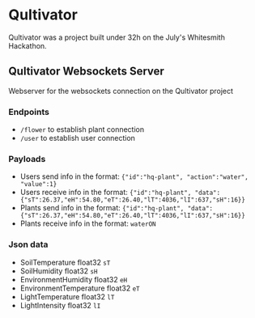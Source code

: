 # Qultivator
Qultivator was a project built under 32h on the July's Whitesmith Hackathon.

## Qultivator Websockets Server
Webserver for the websockets connection on the Qultivator project

### Endpoints
- `/flower` to establish plant connection
- `/user` to establish user connection

### Payloads
- Users send info in the format: `{"id":"hq-plant", "action":"water", "value":1}`
- Users receive info in the format: `{"id":"hq-plant", "data":{"sT":26.37,"eH":54.80,"eT":26.40,"lT":4036,"lI":637,"sH":16}}`
- Plants send info in the format: `{"id":"hq-plant", "data":{"sT":26.37,"eH":54.80,"eT":26.40,"lT":4036,"lI":637,"sH":16}}`
- Plants receive info in the format: `waterON`

### Json data
- SoilTemperature float32 `sT`
- SoilHumidity float32 `sH`
- EnvironmentHumidity float32 `eH`
- EnvironmentTemperature float32 `eT`
- LightTemperature float32 `lT`
- LightIntensity float32 `lI`
